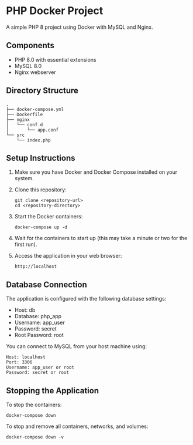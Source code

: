 # PHP Docker Project

A simple PHP 8 project using Docker with MySQL and Nginx.

## Components

- PHP 8.0 with essential extensions
- MySQL 8.0
- Nginx webserver

## Directory Structure

```
.
├── docker-compose.yml
├── Dockerfile
├── nginx
│   └── conf.d
│       └── app.conf
└── src
    └── index.php
```

## Setup Instructions

1. Make sure you have Docker and Docker Compose installed on your system.

2. Clone this repository:
   ```
   git clone <repository-url>
   cd <repository-directory>
   ```

3. Start the Docker containers:
   ```
   docker-compose up -d
   ```

4. Wait for the containers to start up (this may take a minute or two for the first run).

5. Access the application in your web browser:
   ```
   http://localhost
   ```

## Database Connection

The application is configured with the following database settings:

- Host: db
- Database: php_app
- Username: app_user
- Password: secret
- Root Password: root

You can connect to MySQL from your host machine using:
```
Host: localhost
Port: 3306
Username: app_user or root
Password: secret or root
```

## Stopping the Application

To stop the containers:
```
docker-compose down
```

To stop and remove all containers, networks, and volumes:
```
docker-compose down -v
``` 